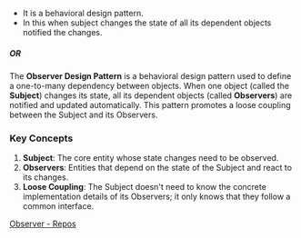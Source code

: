 - It is a behavioral design pattern.
- In this when subject changes the state of all its dependent objects notified the changes.
##### OR

The **Observer Design Pattern** is a behavioral design pattern used to define a one-to-many dependency between objects. When one object (called the **Subject**) changes its state, all its dependent objects (called **Observers**) are notified and updated automatically. This pattern promotes a loose coupling between the Subject and its Observers.

### Key Concepts

1. **Subject**: The core entity whose state changes need to be observed.
2. **Observers**: Entities that depend on the state of the Subject and react to its changes.
3. **Loose Coupling**: The Subject doesn't need to know the concrete implementation details of its Observers; it only knows that they follow a common interface.

[Observer - Repos](https://dev.azure.com/ikanhaiyabhayana/Dev/_git/LLD?path=/Observer)
